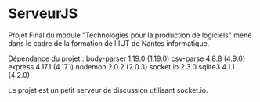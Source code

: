# ServeurJS
Projet Final du module "Technologies pour la production de logiciels"
mené dans le cadre de la formation de l'IUT de Nantes informatique.

Dépendance du projet :
    body-parser    1.19.0 (1.19.0)
    csv-parse      4.8.8 (4.9.0)
    express        4.17.1 (4.17.1)
    nodemon        2.0.2 (2.0.3)
    socket.io      2.3.0
    sqlite3        4.1.1 (4.2.0)

Le projet est un petit serveur de discussion utilisant socket.io.
